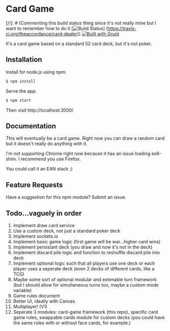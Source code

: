 # Card Game
[//]: # (Commenting this build status thing since it's not really mine but I want to remember how to do it [![Build Status](https://travis-ci.org/theaccordance/card-dealer.svg?branch=master)] (https://travis-ci.org/theaccordance/card-dealer))
[![Built with Grunt](https://cdn.gruntjs.com/builtwith.png)](http://gruntjs.com/)

It's a card game based on a standard 52 card deck, but it's not poker.

## Installation
Install for node.js using npm:

``` bash
$ npm install
```

Serve the app:

``` bash
$ npm start
```

Then visit http://localhost:3000/

## Documentation
This will eventually be a card game. Right now you can draw a random card but it doesn't really do anything with it.

I'm not supporting Chrome right now because it has an issue loading es6-shim. I recommend you use Firefox.

You could call it an EAN stack ;)

## Feature Requests
Have a suggestion for this npm module?  Submit an issue.

## Todo...vaguely in order
1. Implement draw card service
1. Use a custom deck, not just a standard poker deck
1. Implement sockets.io
1. Implement basic game logic (first game will be war...higher card wins)
1. Implement persistant deck (you draw and now it's not in the deck)
1. Implement discard pile logic and function to reshuffle discard pile into deck
1. Implement optional logic such that all players use one deck or each player uses a seperate deck (even 2 decks of different cards, like a TCG)
1. Maybe some sort of optional modular and extenable turn framework (but I should allow for simultaneous turns too, maybe a custom mode variable)
1. Game rules document
1. Better UI, ideally with Canvas
1. Multiplayer! (V1)
1. Seperate 3 modules: card-game framework (this repo), specific card game rules, swappable cards module for custom decks (you could have the same rules with or without face cards, for example.)
